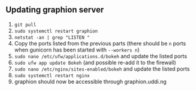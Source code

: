## Updating graphion server
1. ```git pull```
2. ```sudo systemctl restart graphion```
3. ```netstat -an | grep "LISTEN "```
4. Copy the ports listed from the previous parts (there should be ```n``` ports when gunicorn has been started with ```--workers n```)
5. ```sudo nano /etc/ufw/applications.d/bokeh``` and update the listed ports
6. ```sudo ufw app update Bokeh``` (and possible re-add it to the firewall)
7. ```sudo nano /etc/nginx/sites-enabled/bokeh``` and update the listed ports
8. ```sudo systemctl restart nginx```
9. graphion should now be accessible through graphion.uddi.ng